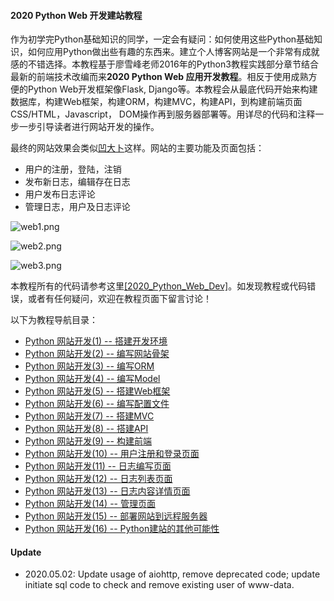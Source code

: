#### 2020 Python Web 开发建站教程

作为初学完Python基础知识的同学，一定会有疑问：如何使用这些Python基础知识，如何应用Python做出些有趣的东西来。建立个人博客网站是一个非常有成就感的不错选择。本教程基于廖雪峰老师2016年的Python3教程实践部分章节结合最新的前端技术改编而来**2020 Python Web 应用开发教程**。相反于使用成熟方便的Python Web开发框架像Flask, Django等。本教程会从最底代码开始来构建数据库，构建Web框架，构建ORM，构建MVC，构建API，到构建前端页面CSS/HTML，Javascript， DOM操作再到服务器部署等。用详尽的代码和注释一步一步引导读者进行网站开发的操作。

最终的网站效果会类似[凹大卜](https://aodabo.tech)这样。网站的主要功能及页面包括：

- 用户的注册，登陆，注销
- 发布新日志，编辑存在日志
- 用户发布日志评论
- 管理日志，用户及日志评论

![web1.png](https://i.postimg.cc/sDkqnbtj/web1.png)  

![web2.png](https://i.postimg.cc/Bn2yRM0x/web2.png)  

![web3.png](https://i.postimg.cc/kX6Lv7YY/web3.png)  

本教程所有的代码请参考这里[[2020_Python_Web_Dev]](https://github.com/yzyly1992/2019_Python_Web_Dev)。如发现教程或代码错误，或者有任何疑问，欢迎在教程页面下留言讨论！

以下为教程导航目录：

- [Python 网站开发(1) -- 搭建开发环境](https://aodabo.tech/blog/0015467140723153897237f40b54031ad838d91cc719f12000)
- [Python 网站开发(2) -- 编写网站骨架](https://aodabo.tech/blog/0015467140257875f2beaf701b94628a91c360026d97d13000)
- [Python 网站开发(3) -- 编写ORM](https://aodabo.tech/blog/00154671395836327fd0f81c8724e7fba06c498aea2b630000)
- [Python 网站开发(4) -- 编写Model](https://aodabo.tech/blog/001546713871394a2814d2c180b4e6f8d30c62a3eaf218a000)
- [Python 网站开发(5) -- 搭建Web框架](https://aodabo.tech/blog/001546713806610decd7219a0a0455c9c28ed34e5e32543000)
- [Python 网站开发(6) -- 编写配置文件](https://aodabo.tech/blog/001546713699515d77c2680f9be4c8fbe67a2a11528ba5c000)
- [Python 网站开发(7) -- 搭建MVC](https://aodabo.tech/blog/00154671363904297f04d14f8ad4984bbe4d9b75356af2f000)
- [Python 网站开发(8) -- 搭建API](https://aodabo.tech/blog/0015467135837969036fa273d0b48feb4a3719fe76ee0da000)
- [Python 网站开发(9) -- 构建前端](https://aodabo.tech/blog/001546713315865e2ca9cfd0b8b4ea78be9a4253b7991ce000)
- [Python 网站开发(10) -- 用户注册和登录页面](https://aodabo.tech/blog/001546713217136e1512fe9a9754066b62d867d9ea283ff000)
- [Python 网站开发(11) -- 日志编写页面](https://aodabo.tech/blog/001546713145327a743cdab821a4220bec980d36bfcf8e3000)
- [Python 网站开发(12) -- 日志列表页面](https://aodabo.tech/blog/0015467129787908a6e60563fff4563b73b209f4d1f9b74000)
- [Python 网站开发(13) -- 日志内容详情页面](https://aodabo.tech/blog/0015467128745955dd6d3562ca24cc299ebf72242082c0c000)
- [Python 网站开发(14) -- 管理页面](https://aodabo.tech/blog/001546712781110f93a3009f6ba4a63ba868259827f8349000)
- [Python 网站开发(15) -- 部署网站到远程服务器](https://aodabo.tech/blog/0015467126618282f6a741af9b34043922eea07e4ffb077000)
- [Python 网站开发(16) -- Python建站的其他可能性](https://aodabo.tech/blog/001546712024642647c50c93de34db58ea68238cf94c030000)


#### Update
- 2020.05.02: Update usage of aiohttp, remove deprecated code; update initiate sql code to check and remove existing user of www-data.
